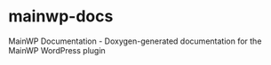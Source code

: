 # mainwp-docs
MainWP Documentation - Doxygen-generated documentation for the MainWP WordPress plugin
